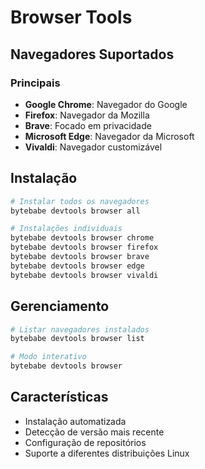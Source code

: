 # Browser Tools

## Navegadores Suportados

### Principais
- **Google Chrome**: Navegador do Google
- **Firefox**: Navegador da Mozilla
- **Brave**: Focado em privacidade
- **Microsoft Edge**: Navegador da Microsoft
- **Vivaldi**: Navegador customizável

## Instalação

```bash
# Instalar todos os navegadores
bytebabe devtools browser all

# Instalações individuais
bytebabe devtools browser chrome
bytebabe devtools browser firefox
bytebabe devtools browser brave
bytebabe devtools browser edge
bytebabe devtools browser vivaldi
```

## Gerenciamento

```bash
# Listar navegadores instalados
bytebabe devtools browser list

# Modo interativo
bytebabe devtools browser
```

## Características

- Instalação automatizada
- Detecção de versão mais recente
- Configuração de repositórios
- Suporte a diferentes distribuições Linux